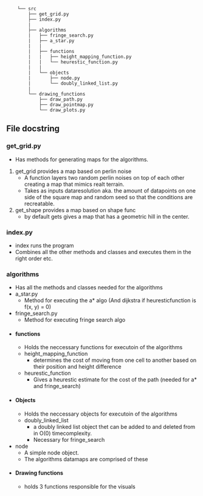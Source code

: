 
```
    └── src                    
        ├── get_grid.py
        ├── index.py
        |
        ├── algorithms
        |   ├── fringe_search.py
        |   ├── a_star.py
        |   |
        |   ├── functions
        |   |   ├── height_mapping_function.py
        |   |   └── heurestic_function.py
        |   |
        |   └── objects
        |       ├── node.py
        |       └── doubly_linked_list.py
        |   
        └── drawing_functions
            ├── draw_path.py
            ├── draw_pointmap.py
            └── draw_plots.py

```
## File docstring

### get_grid.py
- Has methods for generating maps for the algorithms.
1. get_grid provides a map based on perlin noise
    * A function layers two random perlin noises on top of each other creating a map that mimics realt terrain.
    * Takes as inputs dataresolution aka. the amount of datapoints on one side of the square map and random seed so that the conditions are recreatable.
2. get_shape provides a map based on shape func
    * by default gets gives a map that has a geometric hill in the center.

### index.py
- index runs the program
- Combines all the other methods and classes and executes them in the right order etc.

### algorithms
- Has all the methods and classes needed for the algorithms
- a_star.py
  - Method for executing the a* algo (And dijkstra if heuresticfunction is f(x, y) = 0)
- fringe_search.py
  - Method for executing fringe search algo
- #### functions
  - Holds the neccessary functions for executoin of the algorithms
  - height_mapping_function
    - determines the cost of moving from one cell to another based on their position and height difference
  - heurestic_function
    - Gives a heurestic estimate for the cost of the path
    (needed for a* and fringe_search)
- #### Objects
  - Holds the neccessary objects for executoin of the algorithms
  - doubly_linked_list
    - a doubly linked list object thet can be added to and deleted from in O(0) timecomplexity.
    - Necessary for fringe_search
- node
  - A simple node object.
  - The algorithms datamaps are comprised of these
- #### Drawing functions
  - holds 3 functions responsible for the visuals